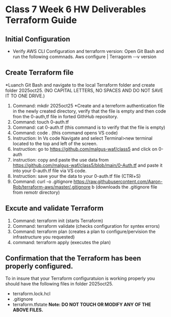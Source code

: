 # Class 7 Week 6 HW Deliverables Terraform Guide 



## Initial Configuration 
* Verify AWS CLI Configuration and terraform version: Open Git Bash and run the following commnads. Aws configure | Terragorm --v version

## Create Terraform file 
*Luanch Git Bash and navigate to the local Terraform folder and create folder 2025oct25. (NO CAPITAL LETTERS, NO SPACES AND DO NOT SAVE IT TO ONE DRIVE.)
1. Command: mkdir 2025oct25
*Create and a terreform authentication file in the newly created directory, verify that the file is empty and then code fron the 0-auth,tf file in forted GithHub repository.
1. Command: touch 0-auth.tf
2. Command: cat 0-auth.tf  (this command is to verify that the file is empty)
3. Command: code . (this command opens VS code)
4. Instruction: In Vs code Navigate and select Terminal>new terminal located to the top and left of the screen.
5. Instruction: go to https://github.com/malgus-waf/class5 and click on 0-auth
6. instruction: copy and paste the use data from https://github.com/malgus-waf/class5/blob/main/0-Auth.tf and paste it into your 0-auth.tf file via VS code.
7. Instruction: save your the data to your 0-auth.tf file (CTRl+S)
8. Command: curl -o .gitignore https://raw.githubusercontent.com/Aaron-Rob/terraform-aws/master/.gitignore b (downloads the .gitignore file from remotr directory)

## Excute and validate Terraform 
1. Command: terraform init (starts Terraform)
2. Command: terraform validate (checks configuration for syntex errors)
3. Command: terraform plan (creates a plan to configure/pervision the infrastructure you requested)
4. command: terraform apply (executes the plan)

## Confirmation that the Terraform has been properly configured.
To in insure that your Terraform configuratuion is working properly you should have the following files in folder 2025oct25.
* terraform.lock.hcl
* .gitignore
* terraform.tfstate
**Note: DO NOT TOUCH OR MODIFY ANY OF THE ABOVE FILES.**
